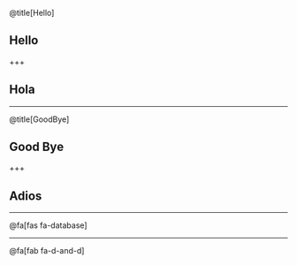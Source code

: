@title[Hello]
## Hello

+++

## Hola

---
@title[GoodBye]
## Good Bye

+++

## Adios

---

@fa[fas fa-database]

---

@fa[fab fa-d-and-d]
